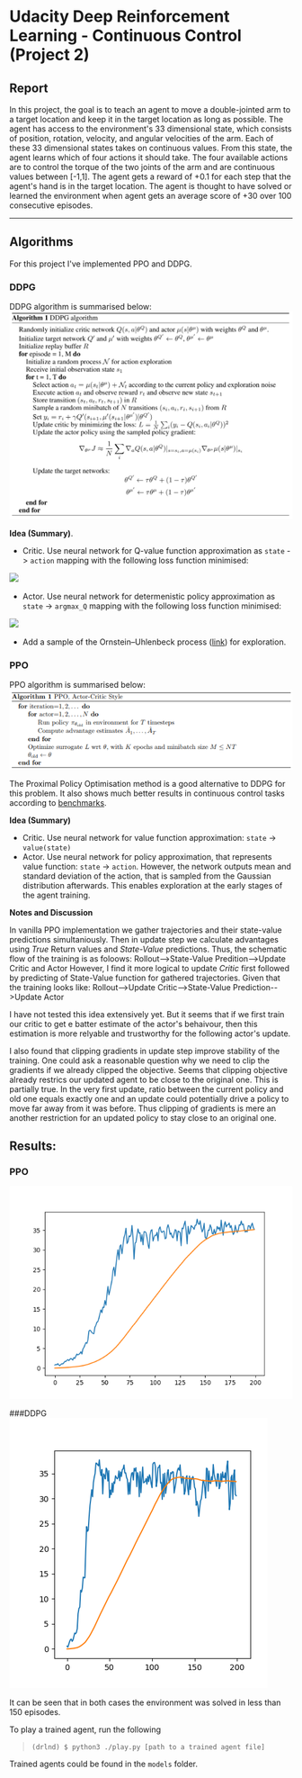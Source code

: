 # Udacity Deep Reinforcement Learning - Continuous Control (Project 2)
## Report

In this project, the goal is to teach an agent to move a double-jointed arm to a target 
location and keep it in the target location as long as possible. The agent has access to 
the environment's 33 dimensional state, which consists of position, rotation, velocity, 
and angular velocities of the arm. Each of these 33 dimensional states takes on continuous
 values.  From this state, the agent learns which of four actions it should take. The four
  available actions are to control the torque of the two joints of the arm and are 
  continuous values between [-1,1]. The agent gets a reward of +0.1 for each step that 
  the agent's hand is in the target location. The agent is thought to have solved or 
  learned the environment when agent gets an average score of +30 over 100 consecutive 
  episodes.

---
## Algorithms
For this project I've implemented PPO and DDPG.

### DDPG
DDPG algorithm is summarised below:
![ddpg algorithm](Pics/ddpg.png)

**Idea (Summary)**. 

- Critic. Use neural network for Q-value function approximation as `state` -> `action` mapping with the following loss function minimised:
<img src="results/ddpg_critic_loss.png" width="256">

- Actor. Use neural network for determenistic policy approximation as `state` -> `argmax_Q` mapping with the following loss function minimised:
<img src="results/ddpg_actor_loss.png" width="350">

- Add a sample of the Ornstein–Uhlenbeck process ([link](https://en.wikipedia.org/wiki/Ornstein%E2%80%93Uhlenbeck_process)) for exploration.

### PPO
PPO algorithm is summarised below:
![ppo algorithm](Pics/ppo.png)

The Proximal Policy Optimisation method is a good alternative to DDPG for this problem.
It also shows much better results in continuous control tasks according to [benchmarks](https://arxiv.org/pdf/1604.06778.pdf).

**Idea (Summary)**

- Critic. Use neural network for value function approximation: `state` -> `value(state)`
- Actor. Use neural network for policy approximation, 
that represents value function: `state` -> `action`. 
However, the network outputs mean and standard deviation of the 
action, that is sampled from the Gaussian distribution afterwards. 
This enables exploration at the early stages of the agent training. 

**Notes and Discussion**

In vanilla PPO implementation we gather trajectories and their state-value predictions simultaniously.
Then in update step we calculate advantages using *True* Return values and *State-Value* predictions.
Thus, the schematic flow of the training is as foloows: Rollout-->State-Value Predition-->Update Critic and Actor
However, I find it more logical to update *Critic* first followed by predicting of State-Value function for gathered trajectories.
Given that the training looks like: Rollout-->Update Critic-->State-Value Prediction-->Update Actor

I have not tested this idea extensively yet. But it seems that if we first train our critic to get e batter estimate of the actor's behaivour,
then this estimation is more relyable and trustworthy for the following actor's update. 

I also found that clipping gradients in update step improve stability of the training.
One could ask a reasonable question why we need to clip the gradients if we already clipped the objective.
Seems that clipping objective already restrics our updated agent to be close to the original one.
This is partially true. In the very first update, ratio between the current policy and old one equals exactly one and 
an update could potentially drive a policy to move far away from it was before. Thus clipping of gradients is mere an
another restriction for an updated policy to stay close to an original one.

## Results:

### PPO
![ddpg algorithm](reports/ppo_reacher_11_24_2018_06_41_PM.png)

###DDPG
![ddpg algorithm](reports/ddpg_reacher_11_22_2018_10_14_PM.png)

It can be seen that in both cases the environment was solved in less than 150 episodes.

To play a trained agent, run the following
> ```console
> (drlnd) $ python3 ./play.py [path to a trained agent file]
> ```
Trained agents could be found in the `models` folder.